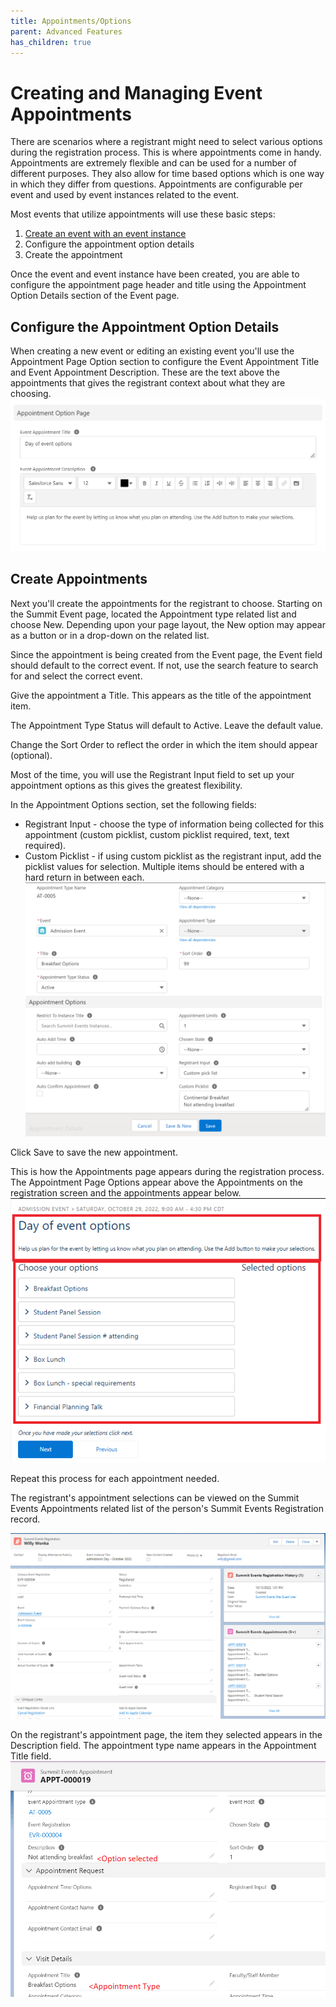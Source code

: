 ```yaml
---
title: Appointments/Options
parent: Advanced Features
has_children: true
---
```



# Creating and Managing Event Appointments

There are scenarios where a registrant might need to select various options during the registration process.  This is where appointments come in handy.  Appointments are extremely flexible and can be used for a number of different purposes.  They also allow for time based options which is one way in which they differ from questions.   Appointments are configurable per event and used by event instances related to the event.  

Most events that utilize appointments will use these basic steps:
1. [Create an event with an event instance](https://sfdo-community-sprints.github.io/summit-events-app-documentation/docs/Getting-Started/create-basic-event/)
2. Configure the appointment option details
3. Create the appointment

Once the event and event instance have been created, you are able to configure the appointment page header and title using the Appointment Option Details section of the Event page.

## Configure the Appointment Option Details
When creating a new event or editing an existing event you'll use the Appointment Page Option section to configure the Event Appointment Title and Event Appointment Description.  These are the text above the appointments that gives the registrant context about what they are choosing.
![Appointment Option Details fields](../images/AppointOptionHeader.PNG)

## Create Appointments
Next you'll create the appointments for the registrant to choose.  Starting on the Summit Event page, located the Appointment type related list and choose New.  Depending upon your page layout, the New option may appear as a button or in a drop-down on the related list.

Since the appointment is being created from the Event page, the Event field should default to the correct event.  If not, use the search feature to search for and select the correct event.

Give the appointment a Title.  This appears as the title of the appointment item.

The Appointment Type Status will default to Active.  Leave the default value.

Change the Sort Order to reflect the order in which the item should appear (optional).

Most of the time, you will use the Registrant Input field to set up your appointment options as this gives the greatest flexibility.

In the Appointment Options section, set the following fields:
* Registrant Input - choose the type of information being collected for this appointment (custom picklist, custom picklist required, text, text required).
* Custom Picklist - if using custom picklist as the registrant input, add the picklist values for selection.  Multiple items should be entered with a hard return in between each.
![Appointment Options Fields](../images/AppointSetup_NewApp_P1.PNG)

Click Save to save the new appointment.

This is how the Appointments page appears during the registration process.  The Appointment Page Options appear above the Appointments on the registration screen and the appointments appear below.
![Appointment Options Details Screenshot](../images/AppointOptionHeaderRegScreenv3.PNG)

Repeat this process for each appointment needed.  

The registrant's appointment selections can be viewed on the Summit Events Appointments related list of the person's Summit Events Registration record.

![Summit Events Appointment Reg Relate dList](../images/Appoint-RegRec.PNG)

On the registrant's appointment page, the item they selected appears in the Description field.  The appointment type name appears in the Appointment Title field.
![Appointment Screen Items](../images/CreateNewAppointmentRegData.PNG)


